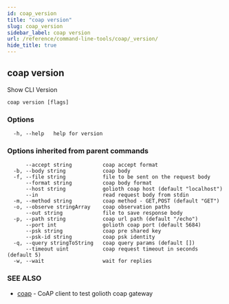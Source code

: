 ```yaml
---
id: coap_version
title: "coap version"
slug: coap_version
sidebar_label: coap version
url: /reference/command-line-tools/coap/_version/
hide_title: true
---
```

## coap version

Show CLI Version

```
coap version [flags]
```

### Options

```
  -h, --help   help for version
```

### Options inherited from parent commands

```
      --accept string          coap accept format
  -b, --body string            coap body
  -f, --file string            file to be sent on the request body
      --format string          coap body format
      --host string            golioth coap host (default "localhost")
      --in                     read request body from stdin
  -m, --method string          coap method - GET,POST (default "GET")
  -o, --observe stringArray    coap observation paths
      --out string             file to save response body
  -p, --path string            coap url path (default "/echo")
      --port int               golioth coap port (default 5684)
      --psk string             coap pre shared key
      --psk-id string          coap psk identity
  -q, --query stringToString   coap query params (default [])
      --timeout uint           coap request timeout in seconds (default 5)
  -w, --wait                   wait for replies
```

### SEE ALSO

* [coap](/reference/command-line-tools/coap//)	 - CoAP client to test golioth coap gateway


